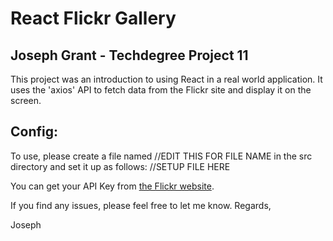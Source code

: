 # React Flickr Gallery
## Joseph Grant - Techdegree Project 11
This project was an introduction to using React in a real world application. It uses the 'axios' API to fetch data from the Flickr site and display it on the screen.

## Config:
To use, please create a file named //EDIT THIS FOR FILE NAME in the src directory and set it up as follows:
//SETUP FILE HERE

You can get your API Key from [the Flickr website](https://www.flickr.com/services/api/misc.api_keys.html).

If you find any issues, please feel free to let me know.
Regards,

Joseph
